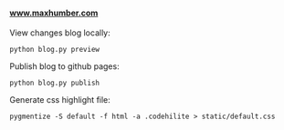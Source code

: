 #### www.maxhumber.com

View changes blog locally:

```
python blog.py preview
```

Publish blog to github pages:

```
python blog.py publish
```

Generate css highlight file:
```
pygmentize -S default -f html -a .codehilite > static/default.css
```

